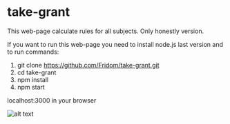 # take-grant

This web-page calculate rules for all subjects. Only honestly version.

If you want to run this web-page you need to install node.js last version and to run commands:
1) git clone https://github.com/Fridom/take-grant.git
2) cd take-grant
3) npm install
4) npm start

localhost:3000 in your browser

![alt text](https://pp.userapi.com/c636518/v636518174/5a95c/vmym4WwJrjI.jpg)
